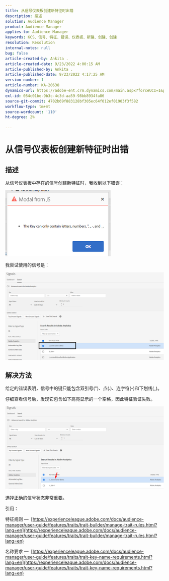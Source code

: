 ```yaml
---
title: 从信号仪表板创建新特征时出错
description: 描述
solution: Audience Manager
product: Audience Manager
applies-to: Audience Manager
keywords: KCS、信号、特征、错误、仪表板、新建、创建、创建
resolution: Resolution
internal-notes: null
bug: false
article-created-by: Ankita .
article-created-date: 9/23/2022 4:00:15 AM
article-published-by: Ankita .
article-published-date: 9/23/2022 4:17:25 AM
version-number: 1
article-number: KA-20638
dynamics-url: https://adobe-ent.crm.dynamics.com/main.aspx?forceUCI=1&pagetype=entityrecord&etn=knowledgearticle&id=3b376f32-f43a-ed11-9db1-0022480868ff
exl-id: 054c01be-9b3c-4c3d-aa59-98bb8934fa86
source-git-commit: 4702b69f883128bf305ec64f012ef01903f3f582
workflow-type: tm+mt
source-wordcount: '110'
ht-degree: 2%

---
```


# 从信号仪表板创建新特征时出错

## 描述


从信号仪表板中存在的信号创建新特征时，我收到以下错误：

![](assets/___7cc00897-f63a-ed11-9db1-0022480868ff___.png)



我尝试使用的信号是：

![](assets/___7ec00897-f63a-ed11-9db1-0022480868ff___.png)


## 解决方法


给定的错误表明，信号中的键只能包含双引号(&quot;)、点(.)、连字符(-)和下划线(_)。



仔细查看信号后，发现它包含如下高亮显示的一个空格，因此特征验证失败。



![](assets/d04f0008-f63a-ed11-9db1-0022480868ff.png)

选择正确的信号状态非常重要。

引用：

特征规则 —  [https://experienceleague.adobe.com/docs/audience-manager/user-guide/features/traits/trait-builder/manage-trait-rules.html?lang=en](https://experienceleague.adobe.com/docs/audience-manager/user-guide/features/traits/trait-builder/manage-trait-rules.html?lang=en)

名称要求 —  [https://experienceleague.adobe.com/docs/audience-manager/user-guide/features/traits/trait-key-name-requirements.html?lang=en](https://experienceleague.adobe.com/docs/audience-manager/user-guide/features/traits/trait-key-name-requirements.html?lang=en)
